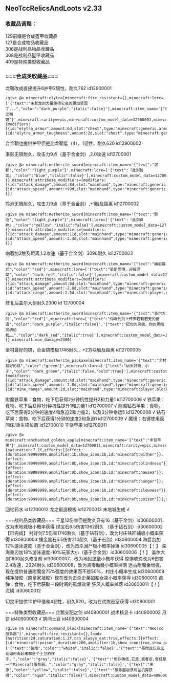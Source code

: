 ## NeoTccRelicsAndLoots v2.33

### 收藏品调整：  
129前缀是合成盔甲收藏品   
127是合成物品收藏品   
306是战利品物品收藏品    
308是战利品盔甲收藏品  
409是特殊类型收藏品  
### ===合成类收藏品===  
龙鞘改成直接提升6护甲2韧性，耐久762 id12900001
```
/give @a minecraft:elytra[minecraft:fire_resistant={},minecraft:lore=['{"text":"末影龙的力量使得它变的更加坚固了...","color":"dark_purple","italic":false}'],minecraft:item_name='{"text":"龙之鞘翅"}',minecraft:rarity=epic,minecraft:custom_model_data=12900001,minecraft:max_damage=762,minecraft:attribute_modifiers={modifiers:[{id:"elytra_armor",amount:6d,slot:"chest",type:"minecraft:generic.armor",operation:"add_value"},{id:"elytra_armor_toughness",amount:2d,slot:"chest",type:"minecraft:generic.armor_toughness",operation:"add_value"}]}]
```
合金鞘也提供护甲但是比龙鞘低（4），1韧性，耐久620 id12900002  

湛影无限耐久，攻击力9点（基于合金剑）,2.0攻速 id12700001
```
/give @a minecraft:netherite_sword[minecraft:item_name='{"text":"湛影","color":"light_purple"}',minecraft:lore=['{"text":『此剑破祟』,"color":"blue","italic":false}'],minecraft:custom_model_data=12700001,minecraft:rarity=epic,minecraft:fire_resistant={},minecraft:attribute_modifiers={modifiers:[{id:"attack_damage",amount:8d,slot:"mainhand",type:"minecraft:generic.attack_damage",operation:"add_value"},{id:"attack_speed",amount:+99d,slot:"mainhand",type:"minecraft:generic.attack_speed",operation:"add_value"}]},minecraft:unbreakable={}]
```
聆沧无限耐久，攻击力9点（基于合金剑）,+1触及距离 id12700002
```
/give @a minecraft:netherite_sword[minecraft:item_name='{"text":"聆沧","color":"light_purple"}',minecraft:lore=['{"text":『此剑诛神』,"color":"yellow","italic":false}'],minecraft:custom_model_data=12700002,minecraft:rarity=epic,minecraft:fire_resistant={},minecraft:attribute_modifiers={modifiers:[{id:"attack_damage",amount:11d,slot:"mainhand",type:"minecraft:generic.attack_damage",operation:"add_value"},{id:"attack_speed",amount:-2.4d,slot:"mainhand",type:"minecraft:generic.attack_speed",operation:"add_value"}]},minecraft:unbreakable={}]
```
幽暮加2触及距离,1.2攻速（基于合金剑）3096耐久 id12700003
```
/give @a minecraft:netherite_sword[minecraft:item_name='{"text":"幽岩暮光","color":"red"}',minecraft:lore=['{"text":"斩断恐惧，迎接涅槃","color":"dark_red","italic":false}'],minecraft:custom_model_data=12700003,minecraft:rarity=epic,minecraft:fire_resistant={},minecraft:attribute_modifiers={modifiers:[{id:"attack_damage",amount:8d,slot:"mainhand",type:"minecraft:generic.attack_damage",operation:"add_value"},{id:"attack_speed",amount:-2.8d,slot:"mainhand",type:"minecraft:generic.attack_speed",operation:"add_value"},{id:"attack_range",amount:2.5d,slot:"mainhand",type:"minecraft:player.entity_interaction_range",operation:"add_value"}]},minecraft:max_damage=3096]
```
修复后盖尔大剑耐久2300 id 12700004
```
/give @a minecraft:netherite_sword[minecraft:item_name='{"text":"盖尔大剑","color":"red"}',minecraft:lore=['{"text":"你听到剑上传来若有若无的低语","color":"dark_purple","italic":false}','{"text":"把你的灵魂，你的黑暗灵魂给我……","color":"dark_red","italic":true}'],minecraft:custom_model_data=12700004,minecraft:rarity=epic,minecraft:fire_resistant={},minecraft:max_damage=2300]
```
全村最好的镐，合金镐模板1746耐久，+2方块触及距离  id12700005
```
/give @a minecraft:netherite_pickaxe[minecraft:item_name='{"text":"全村最好的镐","color":"green"}',minecraft:lore=['{"text":"纳米奸商，小子","color":"dark_green","italic":false,"bold":true}'],minecraft:custom_model_data=12700005,minecraft:rarity=epic,minecraft:attribute_modifiers={modifiers:[{id:"attack_damage",amount:4d,slot:"mainhand",type:"minecraft:generic.attack_damage",operation:"add_value"},{id:"attack_speed",amount:-2.8d,slot:"mainhand",type:"minecraft:generic.attack_speed",operation:"add_value"},{id:"mine_range",amount:2d,slot:"mainhand",type:"minecraft:player.block_interaction_range",operation:"add_value"}]},minecraft:max_damage=1746,minecraft:enchantment_glint_override=true]
```
附魔铁苹果：食物，吃下后获得2分钟抗性提升2和力量1 id12700006 √
铁苹果：食物，吃下后获得1分钟抗性提升1和力量1 id12700007 √
附魔钻石苹果：食物，吃下后获得2分钟的速度4和急迫2和力量2，以及3分钟幸运5 id12700008 √
钻石苹果：食物，吃下后获得1分钟的速度2和急迫1 id12700009 √
魔镜：右键使用返回床/重生锚位置 id12700010
丰饶苹果 id12700011
```
/give @a minecraft:enchanted_golden_apple[minecraft:item_name='{"text":"丰饶苹果"}',minecraft:custom_model_data=12700011,minecraft:rarity=epic,minecraft:enchantment_glint_override=true,minecraft:food={saturation:7.2f,effects:[{effect:{duration:99999999,amplifier:1b,show_icon:1b,id:"minecraft:wither"}},{effect:{duration:99999999,amplifier:0b,show_icon:1b,id:"minecraft:blindness"}},{effect:{duration:99999999,amplifier:0b,show_icon:1b,id:"minecraft:nausea"}},{effect:{duration:99999999,amplifier:0b,show_icon:1b,id:"minecraft:hunger"}},{effect:{duration:99999999,amplifier:0b,show_icon:1b,id:"minecraft:slowness"}},{effect:{duration:99999999,amplifier:0b,show_icon:1b,id:"minecraft:poison"}}],nutrition:4,can_always_eat:1b}]
```
回忆药水 id12700012
龙之锻造模板 id12700013 末地城生成 √

===战利品类收藏品===
千星12伤害但是耐久只有16（基于金剑）id30600001，改为末地城极小概率获得 
绿宝石6.5伤害1362耐久 （基于钻石剑）id30600002【已完成】
村好剑7.5伤害1746耐久（基于钻石剑），改为村庄铁匠铺极小概率获得 id30600003 
镶金黑石5.5伤害210耐久（基于石剑）id30600004 
海爵剑加12%游泳速度（基于合金剑），改为击杀溺尸极小概率掉落 id30600005【！】
深海重刃加18%游泳速度-10%玩家大小（基于合金剑）id30600006【！】
盖尔大剑1800耐久修复前 id30600007，改为地狱堡垒小概率获得
惊惧魂刃改为6伤害2.4攻速，2024耐久 id30600008，改为凋零骷髅小概率掉落
远古附魔金增强，现在提供普通附魔金75%强度的效果而不是50%，村庄小概率生成 id30600009 
纯净凝胶（原皇家凝胶）现在改为击杀史莱姆和女巫小概率获得 id30600010 
疯弹：食物，吃下后获取一段时间的风爆效果 狂风人概率掉落 id30600011【！】
龙鳞 id30600012 

幻灵甲提供10护甲值和4韧性，耐久620，改为在试炼密室获得 id30800001

===特殊类型收藏品===
企鹅支配之剑 id40900001
战术核显卡 id40900002
月饼 id40900003 √
阴间土豆 id40900004
```
/give @a minecraft:command_block[minecraft:item_name='{"text":"NeoTcc服务器"}',minecraft:fire_resistant={},food={nutrition:2d,saturation:1.2f,can_always_eat:true,effects:[{effect:{id:"minecraft:poison",duration:200,amplifier:1b,show_icon:true,show_particles:true}}]},minecraft:lore=['{"text":"破烂","color":"white","italic":false}','{"text":"虽然这玩意无论如何看起来都是个土豆的样子，","color":"gray","italic":false}','{"text":"但你确信,它是,或者说,曾经是一个Minecraft服务器。","color":"gray","italic":false}','{"text":"来源","color":"yellow","italic":false}','{"text":"服务器崩溃后在机房获得","color":"aqua","italic":false}'],minecraft:custom_model_data=40900004]
